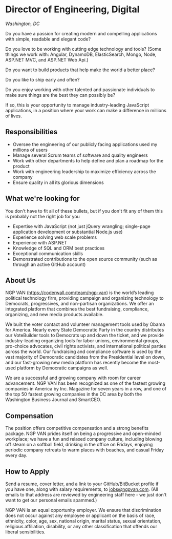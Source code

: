 Director of Engineering, Digital
================
*Washington, DC*

Do you have a passion for creating modern and compelling applications with simple, readable and elegant code?

Do you love to be working with cutting edge technology and tools?  (Some things we work with:  Angular, DynamoDB, ElasticSearch, Mongo, Node, ASP.NET MVC, and ASP.NET Web Api.)

Do you want to build products that help make the world a better place?

Do you like to ship early and often?

Do you enjoy working with other talented and passionate individuals to make sure things are the best they can possibly be?

If so, this is your opportunity to manage industry-leading JavaScript applications, in a position where your work can make a difference in millions of lives.

Responsibilities
----------------

* Oversee the engineering of our publicly facing applications used my millions of users
* Manage several Scrum teams of software and quality engineers
* Work with other departments to help define and plan a roadmap for the product
* Work with engineering leadership to maximize efficiency across the company
* Ensure quality in all its glorious dimensions


What we're looking for
----------------------

You don't have to fit all of these bullets, but if you don't fit any of them this is probably not the right job for you

* Expertise with JavaScript (not just jQuery wrangling; single-page application development or substantial Node.js use)
* Experience solving web scale problems
* Experience with ASP.NET
* Knowledge of SQL and ORM best practices
* Exceptional communication skills
* Demonstrated contributions to the open source community (such as through an active GitHub account)

About Us
--------

NGP VAN (https://coderwall.com/team/ngp-van) is the world’s leading political technology firm, providing campaign and organizing technology to Democrats, progressives, and non-partisan organizations. We offer an integrated platform that combines the best fundraising, compliance, organizing, and new media products available.

We built the voter contact and volunteer management tools used by Obama for America. Nearly every State Democratic Party in the country distributes our VoteBuilder tools to Democrats up and down the ticket, and we provide industry-leading organizing tools for labor unions, environmental groups, pro-choice advocates, civil rights activists, and international political parties across the world.  Our fundraising and compliance software is used by the vast majority of Democratic candidates from the Presidential level on down, and our fast-growing new media platform has recently become the most-used platform by Democratic campaigns as well.

We are a successful and growing company with room for career advancement.  NGP VAN has been recognized as one of the fastest growing companies in America by Inc. Magazine for seven years in a row, and one of the top 50 fastest growing companies in the DC area by both the Washington Business Journal and SmartCEO.  

Compensation
------------

The position offers competitive compensation and a strong benefits package. NGP VAN prides itself on being a progressive and open-minded workplace; we have a fun and relaxed company culture, including blowing off steam on a softball field, drinking in the office on Fridays, enjoying periodic company retreats to warm places with beaches, and casual Friday every day. 

How to Apply
------------

Send a resume, cover letter, and a link to your GitHub/BitBucket profile if you have one, along with salary requirements, to jobs@ngpvan.com.  (All emails to that address are reviewed by engineering staff here - we just don't want to get our personal emails spammed.)

NGP VAN is an equal opportunity employer. We ensure that discrimination does not occur against any employee or applicant on the basis of race, ethnicity, color, age, sex, national origin, marital status, sexual orientation, religious affiliation, disability, or any other classification that offends our liberal sensibilities.
